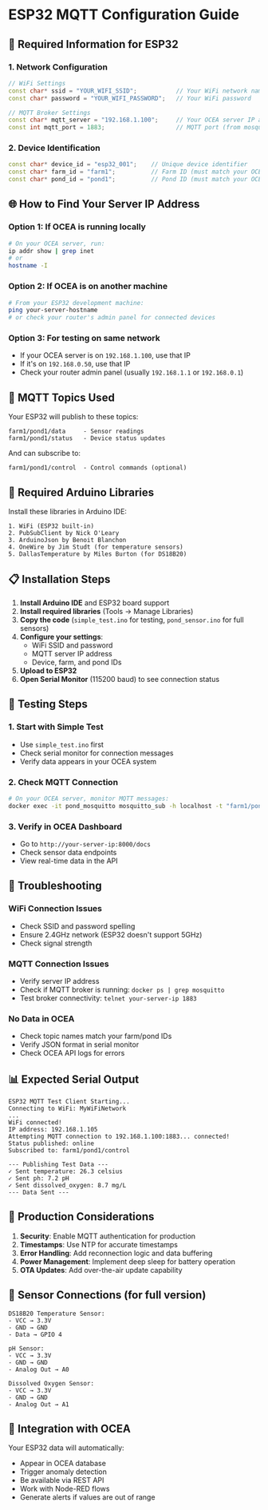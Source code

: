 # ESP32 MQTT Configuration Guide

## 🔧 Required Information for ESP32

### 1. Network Configuration
```cpp
// WiFi Settings
const char* ssid = "YOUR_WIFI_SSID";           // Your WiFi network name
const char* password = "YOUR_WIFI_PASSWORD";   // Your WiFi password

// MQTT Broker Settings
const char* mqtt_server = "192.168.1.100";     // Your OCEA server IP address
const int mqtt_port = 1883;                    // MQTT port (from mosquitto.conf)
```

### 2. Device Identification
```cpp
const char* device_id = "esp32_001";    // Unique device identifier
const char* farm_id = "farm1";          // Farm ID (must match your OCEA farm)
const char* pond_id = "pond1";          // Pond ID (must match your OCEA pond)
```

## 🌐 How to Find Your Server IP Address

### Option 1: If OCEA is running locally
```bash
# On your OCEA server, run:
ip addr show | grep inet
# or
hostname -I
```

### Option 2: If OCEA is on another machine
```bash
# From your ESP32 development machine:
ping your-server-hostname
# or check your router's admin panel for connected devices
```

### Option 3: For testing on same network
- If your OCEA server is on `192.168.1.100`, use that IP
- If it's on `192.168.0.50`, use that IP
- Check your router admin panel (usually `192.168.1.1` or `192.168.0.1`)

## 📡 MQTT Topics Used

Your ESP32 will publish to these topics:
```
farm1/pond1/data     - Sensor readings
farm1/pond1/status   - Device status updates
```

And can subscribe to:
```
farm1/pond1/control  - Control commands (optional)
```

## 🔌 Required Arduino Libraries

Install these libraries in Arduino IDE:
```
1. WiFi (ESP32 built-in)
2. PubSubClient by Nick O'Leary
3. ArduinoJson by Benoit Blanchon
4. OneWire by Jim Studt (for temperature sensors)
5. DallasTemperature by Miles Burton (for DS18B20)
```

## 📋 Installation Steps

1. **Install Arduino IDE** and ESP32 board support
2. **Install required libraries** (Tools → Manage Libraries)
3. **Copy the code** (`simple_test.ino` for testing, `pond_sensor.ino` for full sensors)
4. **Configure your settings**:
   - WiFi SSID and password
   - MQTT server IP address
   - Device, farm, and pond IDs
5. **Upload to ESP32**
6. **Open Serial Monitor** (115200 baud) to see connection status

## 🧪 Testing Steps

### 1. Start with Simple Test
- Use `simple_test.ino` first
- Check serial monitor for connection messages
- Verify data appears in your OCEA system

### 2. Check MQTT Connection
```bash
# On your OCEA server, monitor MQTT messages:
docker exec -it pond_mosquitto mosquitto_sub -h localhost -t "farm1/pond1/data"
```

### 3. Verify in OCEA Dashboard
- Go to `http://your-server-ip:8000/docs`
- Check sensor data endpoints
- View real-time data in the API

## 🔧 Troubleshooting

### WiFi Connection Issues
- Check SSID and password spelling
- Ensure 2.4GHz network (ESP32 doesn't support 5GHz)
- Check signal strength

### MQTT Connection Issues
- Verify server IP address
- Check if MQTT broker is running: `docker ps | grep mosquitto`
- Test broker connectivity: `telnet your-server-ip 1883`

### No Data in OCEA
- Check topic names match your farm/pond IDs
- Verify JSON format in serial monitor
- Check OCEA API logs for errors

## 📊 Expected Serial Output

```
ESP32 MQTT Test Client Starting...
Connecting to WiFi: MyWiFiNetwork
...
WiFi connected!
IP address: 192.168.1.105
Attempting MQTT connection to 192.168.1.100:1883... connected!
Status published: online
Subscribed to: farm1/pond1/control

--- Publishing Test Data ---
✓ Sent temperature: 26.3 celsius
✓ Sent ph: 7.2 pH
✓ Sent dissolved_oxygen: 8.7 mg/L
--- Data Sent ---
```

## 🌟 Production Considerations

1. **Security**: Enable MQTT authentication for production
2. **Timestamps**: Use NTP for accurate timestamps
3. **Error Handling**: Add reconnection logic and data buffering
4. **Power Management**: Implement deep sleep for battery operation
5. **OTA Updates**: Add over-the-air update capability

## 📝 Sensor Connections (for full version)

```
DS18B20 Temperature Sensor:
- VCC → 3.3V
- GND → GND  
- Data → GPIO 4

pH Sensor:
- VCC → 3.3V
- GND → GND
- Analog Out → A0

Dissolved Oxygen Sensor:
- VCC → 3.3V
- GND → GND
- Analog Out → A1
```

## 🔗 Integration with OCEA

Your ESP32 data will automatically:
- Appear in OCEA database
- Trigger anomaly detection
- Be available via REST API
- Work with Node-RED flows
- Generate alerts if values are out of range
